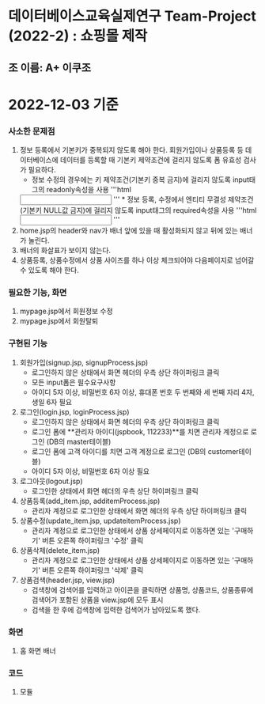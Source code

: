 데이터베이스교육실제연구 Team-Project (2022-2) : 쇼핑몰 제작
=========================================================
**조 이름: A+ 이쿠조**
---------------------

# 2022-12-03 기준 

### 사소한 문제점
1. 정보 등록에서 기본키가 중복되지 않도록 해야 한다.
    회원가입이나 상품등록 등 데이터베이스에 데이터를 등록할 때 기본키 제약조건에 걸리지 않도록 폼 유효성 검사가 필요하다.
    * 정보 수정의 경우에는 키 제약조건(기본키 중복 금지)에 걸리지 않도록 input태그의 readonly속성을 사용
    '''html
    <input type="text" name="primary-key" readonly />
    '''
    * 정보 등록, 수정에서 엔티티 무결성 제약조건(기본키 NULL값 금지)에 걸리지 않도록 input태그의 required속성을 사용
    '''html
    <input type="text" name="primary-key" required />
    '''
2. home.jsp의 header와 nav가 배너 앞에 있을 때 활성화되지 않고 뒤에 있는 배너가 눌린다.
3. 배너의 화살표가 보이지 않는다.
4. 상품등록, 상품수정에서 상품 사이즈를 하나 이상 체크되어야 다음페이지로 넘어갈 수 있도록 해야 한다.

### 필요한 기능, 화면
1. mypage.jsp에서 회원정보 수정
2. mypage.jsp에서 회원탈퇴

### 구현된 기능
1. 회원가입(signup.jsp, signupProcess.jsp)
    * 로그인하지 않은 상태에서 화면 헤더의 우측 상단 하이퍼링크 클릭
    * 모든 input폼은 필수요구사항
    * 아이디 5자 이상, 비밀번호 6자 이상, 휴대폰 번호 두 번째와 세 번째 자리 4자, 생일 6자 필요
2. 로그인(login.jsp, loginProcess.jsp)
    * 로그인하지 않은 상태에서 화면 헤더의 우측 상단 하이퍼링크 클릭
    * 로그인 폼에 **관리자 아이디(jspbook, 112233)**를 치면 관리자 계정으로 로그인 (DB의 master테이블)
    * 로그인 폼에 고객 아이디를 치면 고객 계정으로 로그인 (DB의 customer테이블)
    * 아이디 5자 이상, 비밀번호 6자 이상 필요
3. 로그아웃(logout.jsp)
    * 로그인한 상태에서 화면 헤더의 우측 상단 하이퍼링크 클릭
4. 상품등록(add_item.jsp, additemProcess.jsp)
    * 관리자 계정으로 로그인한 상태에서 화면 헤더의 우측 상단 하이퍼링크 클릭
5. 상품수정(update_item.jsp, updateitemProcess.jsp)
    * 관리자 계정으로 로그인한 상태에서 상품 상세페이지로 이동하면 있는 '구매하기' 버튼 오른쪽 하이퍼링크 '수정' 클릭
6. 상품삭제(delete_item.jsp)
    * 관리자 계정으로 로그인한 상태에서 상품 상세페이지로 이동하면 있는 '구매하기' 버튼 오른쪽 하이퍼링크 '삭제' 클릭
7. 상품검색(header.jsp, view.jsp)
    * 검색창에 검색어를 입력하고 아이콘을 클릭하면 상품명, 상품코드, 상품종류에 검색어가 포함된 상품을 view.jsp에 모두 표시
    * 검색을 한 후에 검색창에 입력한 검색어가 남아있도록 했다.
    
### 화면
1. 홈 화면 배너

### 코드
1. 모듈